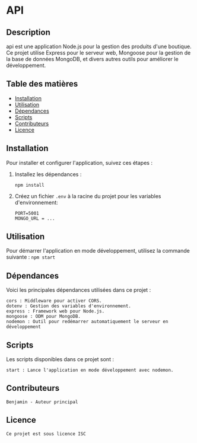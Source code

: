 # API

## Description
api est une application Node.js pour la gestion des produits d'une boutique. Ce projet utilise Express pour le serveur web, Mongoose pour la gestion de la base de données MongoDB, et divers autres outils pour améliorer le développement.

## Table des matières

- [Installation](#installation)
- [Utilisation](#utilisation)
- [Dépendances](#dépendances)
- [Scripts](#scripts)
- [Contributeurs](#contributeurs)
- [Licence](#licence)

## Installation
Pour installer et configurer l'application, suivez ces étapes :

1. Installez les dépendances :
    ```
    npm install
    ```

2. Créez un fichier `.env` à la racine du projet pour les variables d'environnement:
    ```
    PORT=5001
    MONGO_URL = ...
    ```

## Utilisation
Pour démarrer l'application en mode développement, utilisez la commande suivante :
    ```
    npm start
    ```

## Dépendances
Voici les principales dépendances utilisées dans ce projet :

    cors : Middleware pour activer CORS.
    dotenv : Gestion des variables d'environnement.
    express : Framework web pour Node.js.
    mongoose : ODM pour MongoDB.
    nodemon : Outil pour redémarrer automatiquement le serveur en développement

## Scripts
Les scripts disponibles dans ce projet sont :

    start : Lance l'application en mode développement avec nodemon.

## Contributeurs
    Benjamin - Auteur principal


## Licence
    Ce projet est sous licence ISC
